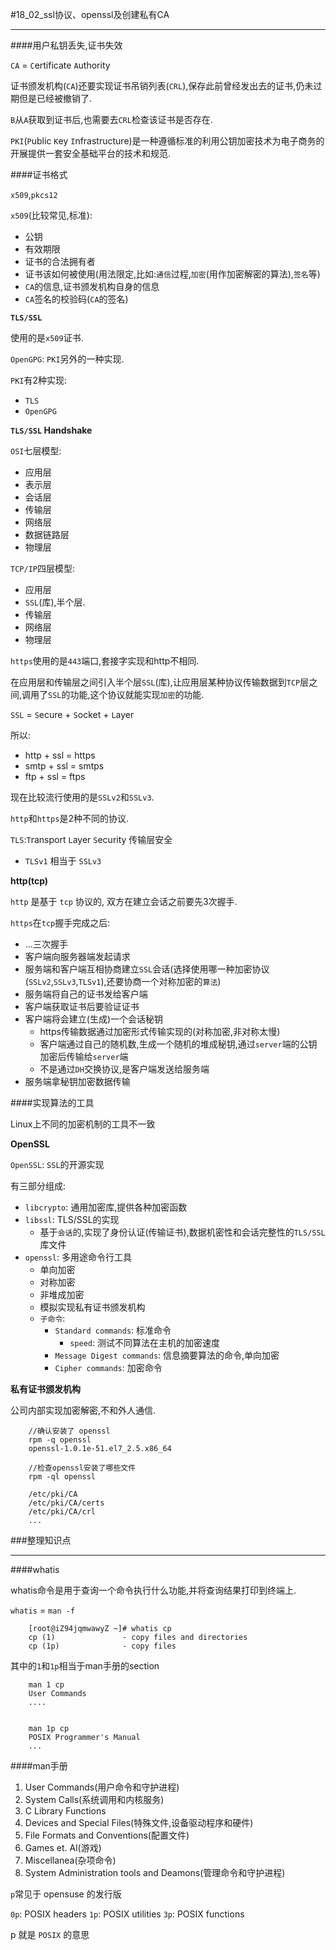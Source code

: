 #18_02_ssl协议、openssl及创建私有CA

---

####用户私钥丢失,证书失效

`CA` = `C`ertificate `A`uthority

证书颁发机构(`CA`)还要实现证书吊销列表(`CRL`),保存此前曾经发出去的证书,仍未过期但是已经被撤销了.

`B`从`A`获取到证书后,也需要去`CRL`检查该证书是否存在.

`PKI`(`P`ublic `K`ey `I`nfrastructure)是一种遵循标准的利用公钥加密技术为电子商务的开展提供一套安全基础平台的技术和规范.

####证书格式

`x509`,`pkcs12`

`x509`(比较常见,标准):

* 公钥
* 有效期限
* 证书的合法拥有者
* 证书该如何被使用(用法限定,比如:`通信`过程,`加密`(用作加密解密的算法),`签名`等)
* `CA`的信息,证书颁发机构自身的信息
* `CA`签名的校验码(`CA`的签名)

**`TLS/SSL`**

使用的是`x509`证书.

`OpenGPG`: `PKI`另外的一种实现.

`PKI`有2种实现:

* `TLS`
* `OpenGPG`

**`TLS/SSL` Handshake**

`OSI`七层模型:

* 应用层
* 表示层
* 会话层
* 传输层
* 网络层
* 数据链路层
* 物理层

`TCP/IP`四层模型:

* 应用层
* `SSL`(库),半个层.
* 传输层
* 网络层
* 物理层

`https`使用的是`443`端口,套接字实现和http不相同.

在应用层和传输层之间引入半个层`SSL`(库),让应用层某种协议传输数据到`TCP`层之间,调用了`SSL`的功能,这个协议就能实现`加密`的功能.

`SSL` = `S`ecure + `S`ocket + `L`ayer

所以:

* http + ssl = https
* smtp + ssl = smtps
* ftp + ssl = ftps

现在比较流行使用的是`SSLv2`和`SSLv3`.

`http`和`https`是2种不同的协议.

`TLS`:`T`ransport `L`ayer `S`ecurity 传输层安全

* `TLSv1` 相当于 `SSLv3`

**http(tcp)**

`http` 是基于 `tcp` 协议的, 双方在建立会话之前要先3次握手.

`https`在`tcp`握手完成之后:

* ...三次握手
* 客户端向服务器端发起请求
* 服务端和客户端互相协商建立`SSL`会话(选择使用哪一种加密协议(`SSLv2`,`SSLv3`,`TLSv1`),还要协商一个对称加密的`算法`)
* 服务端将自己的证书发给客户端
* 客户端获取证书后要验证证书
* 客户端将会建立(生成)一个会话秘钥
	* https传输数据通过加密形式传输实现的(对称加密,非对称太慢) 
	* 客户端通过自己的随机数,生成一个随机的堆成秘钥,通过`server`端的公钥加密后传输给`server`端
	* 不是通过`DH`交换协议,是客户端发送给服务端
* 服务端拿秘钥加密数据传输

####实现算法的工具

Linux上不同的加密机制的工具不一致

**OpenSSL**

`OpenSSL`: `SSL`的开源实现

有三部分组成:

* `libcrypto`: 通用加密库,提供各种加密函数
* `libssl`: TLS/SSL的实现
	* 基于`会话`的,实现了身份认证(传输证书),数据机密性和会话完整性的`TLS/SSL`库文件 
* `openssl`: 多用途命令行工具	 	
	* 单向加密
	* 对称加密
	* 非堆成加密
	* 模拟实现私有证书颁发机构 	
	* `子命令`:
		* `Standard commands`: 标准命令
			* `speed`: 测试不同算法在主机的加密速度	
		* `Message Digest commands`: 信息摘要算法的命令,单向加密
		* `Cipher commands`: 加密命令
	
**私有证书颁发机构**

公司内部实现加密解密,不和外人通信.
		
		//确认安装了 openssl
		rpm -q openssl
		openssl-1.0.1e-51.el7_2.5.x86_64	
		
		//检查openssl安装了哪些文件
		rpm -ql openssl
		
		/etc/pki/CA
		/etc/pki/CA/certs
		/etc/pki/CA/crl
		...
		
		

###整理知识点

---

####whatis

whatis命令是用于查询一个命令执行什么功能,并将查询结果打印到终端上.

`whatis` = `man -f`

		[root@iZ94jqmwawyZ ~]# whatis cp		
		cp (1)               - copy files and directories
		cp (1p)              - copy files


其中的`1`和`1p`相当于man手册的section

		man 1 cp
		User Commands
		....
		
		
		man 1p cp
		POSIX Programmer's Manual
		...

####man手册

1. User Commands(用户命令和守护进程)
2. System Calls(系统调用和内核服务)
3. C Library Functions
4. Devices and Special Files(特殊文件,设备驱动程序和硬件)
5. File Formats and Conventions(配置文件)
6. Games et. Al(游戏)
7. Miscellanea(杂项命令)
8. System Administration tools and Deamons(管理命令和守护进程)

`p`常见于 opensuse 的发行版

`0p`: POSIX headers 
`1p`: POSIX utilities 
`3p`: POSIX functions

p 就是 `POSIX` 的意思